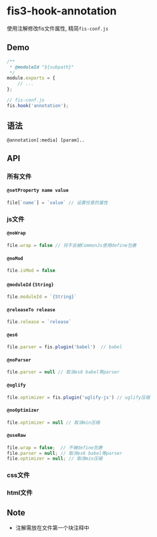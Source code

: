 # fis3-hook-annotation

使用注解修改fis文件属性, 精简`fis-conf.js`

## Demo

```js
/**
 * @moduleId "${subpath}"
 */
module.exports = {
    // ...
};
```

```js
// fis-conf.js
fis.hook('annotation');
```

## 语法

`@annotation[:media] [param]..`

## API

### 所有文件

#### `@setProperty name value`

```js
file[`name`] = `value` // 设置任意的属性
```

### js文件

#### `@noWrap` 

```js
file.wrap = false // 将不会被CommonJs使用define包裹
```

#### `@noMod`

```js
file.isMod = false
```

#### `@moduleId` `{String}`

```js
file.moduleId = `{String}`
```

#### `@releaseTo release`

```js
file.release = `release`
```

#### `@es6`

```js
file.parser = fis.plugin('babel')  // babel
```

#### `@noParser`

```js
file.parser = null // 取消es6 babel等parser
```

#### `@uglify`

```js
file.optimizer = fis.plugin('uglify-js') // uglify压缩
```

#### `@noOptimizer`

```js
file.optimizer = null // 取消min压缩
```

#### `@useRaw`

```js
file.wrap = false;  // 不被define包裹
file.parser = null; // 取消es6 babel等parser
file.optimizer = null; // 取消min压缩
```

### css文件


### html文件


## Note

- 注解需放在文件第一个块注释中


